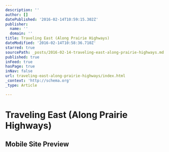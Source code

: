 ```yaml
---
description: ''
author: []
datePublished: '2016-02-14T10:59:15.302Z'
publisher:
  name: ''
  domain: ''
title: Traveling East (Along Prairie Highways)
dateModified: '2016-02-14T10:58:36.710Z'
starred: true
sourcePath: _posts/2016-02-14-traveling-east-along-prairie-highways.md
published: true
inFeed: true
hasPage: true
inNav: false
url: traveling-east-along-prairie-highways/index.html
_context: 'http://schema.org'
_type: Article

---
```

# Traveling East (Along Prairie Highways)

<article style=""><h1>Mobile Site Preview</h1></article>